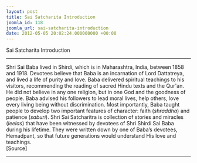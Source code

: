 ```yaml
---
layout: post
title: Sai Satcharita Introduction
joomla_id: 118
joomla_url: sai-satcharita-introduction
date: 2012-05-05 20:02:24.000000000 +00:00
---
```

Sai Satcharita Introduction
* * *
Shri Sai Baba lived in Shirdi, which is in Maharashtra, India, between 1858 and 1918. Devotees believe that Baba is an incarnation of Lord Dattatreya, and lived a life of purity and love. Baba delivered spiritual teachings to his visitors, recommending the reading of sacred Hindu texts and the Qur'an. He did not believe in any one religion, but in one God and the goodness of people. Baba advised his followers to lead moral lives, help others, love every living being without discrimination. Most importantly, Baba taught people to develop two important features of character: faith (_shraddha_) and patience (_saburi_).
Shri Sai Satcharitra is collection of stories and miracles (_leelas_) that have been witnessed by devotees of Shri Shirdi Sai Baba during his lifetime. They were written down by one of Baba’s devotees, Hemadpant, so that future generations would understand His love and teachings.   
[Source]
* * *
